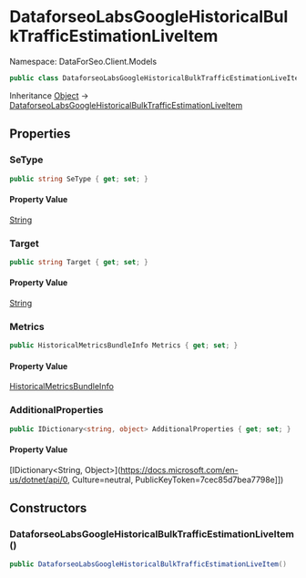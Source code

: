# DataforseoLabsGoogleHistoricalBulkTrafficEstimationLiveItem

Namespace: DataForSeo.Client.Models

```csharp
public class DataforseoLabsGoogleHistoricalBulkTrafficEstimationLiveItem
```

Inheritance [Object](https://docs.microsoft.com/en-us/dotnet/api/Object) → [DataforseoLabsGoogleHistoricalBulkTrafficEstimationLiveItem](./DataforseoLabsGoogleHistoricalBulkTrafficEstimationLiveItem.md)

## Properties

### **SeType**

```csharp
public string SeType { get; set; }
```

#### Property Value

[String](https://docs.microsoft.com/en-us/dotnet/api/String)<br>

### **Target**

```csharp
public string Target { get; set; }
```

#### Property Value

[String](https://docs.microsoft.com/en-us/dotnet/api/String)<br>

### **Metrics**

```csharp
public HistoricalMetricsBundleInfo Metrics { get; set; }
```

#### Property Value

[HistoricalMetricsBundleInfo](./HistoricalMetricsBundleInfo.md)<br>

### **AdditionalProperties**

```csharp
public IDictionary<string, object> AdditionalProperties { get; set; }
```

#### Property Value

[IDictionary&lt;String, Object&gt;](https://docs.microsoft.com/en-us/dotnet/api/0, Culture=neutral, PublicKeyToken=7cec85d7bea7798e]])<br>

## Constructors

### **DataforseoLabsGoogleHistoricalBulkTrafficEstimationLiveItem()**

```csharp
public DataforseoLabsGoogleHistoricalBulkTrafficEstimationLiveItem()
```
